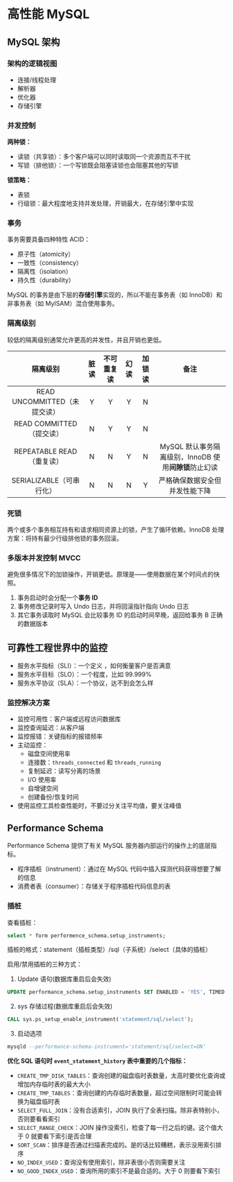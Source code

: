 # 高性能 MySQL
## MySQL 架构
### 架构的逻辑视图
- 连接/线程处理
- 解析器
- 优化器
- 存储引擎

### 并发控制
**两种锁：**

- 读锁（共享锁）：多个客户端可以同时读取同一个资源而互不干扰
- 写锁（排他锁）：一个写锁既会阻塞读锁也会阻塞其他的写锁

**锁策略：**

- 表锁
- 行级锁：最大程度地支持并发处理，开销最大，在存储引擎中实现

### 事务
事务需要具备四种特性 ACID：

- 原子性（atomicity）
- 一致性（consistency）
- 隔离性（isolation）
- 持久性（durability）

MySQL 的事务是由下层的**存储引擎**实现的，所以不能在事务表（如 InnoDB）和非事务表（如 MyISAM）混合使用事务。

### 隔离级别
较低的隔离级别通常允许更高的并发性，并且开销也更低。

|隔离级别|脏读|不可重复读|幻读|加锁读|备注|
|:-:|:-:|:-:|:-:|:-:|:-:|
|READ UNCOMMITTED（未提交读）|Y|Y|Y|N||
|READ COMMITTED（提交读）|N|Y|Y|N||
|REPEATABLE READ（重复读）|N|N|Y|N|MySQL 默认事务隔离级别，InnoDB 使用**间隙锁**防止幻读 |
|SERIALIZABLE（可串行化）|N|N|N|Y|严格确保数据安全但并发性能下降|

### 死锁
两个或多个事务相互持有和请求相同资源上的锁，产生了循环依赖。InnoDB 处理方案：将持有最少行级排他锁的事务回滚。

### 多版本并发控制 MVCC
避免很多情况下的加锁操作，开销更低。原理是——使用数据在某个时间点的快照。

1. 事务启动时会分配一个**事务 ID**
2. 事务修改记录时写入 Undo 日志，并将回滚指针指向 Undo 日志
3. 其它事务读取时 MySQL 会比较事务 ID 的启动时间早晚，返回给事务 B 正确的数据版本

## 可靠性工程世界中的监控
- 服务水平指标（SLI）：一个定义 ，如何衡量客户是否满意
- 服务水平目标（SLO）：一个程度，比如 99.999%
- 服务水平协议（SLA）：一个协议，达不到会怎么样

### 监控解决方案
- 监控可用性：客户端或远程访问数据库
- 监控查询延迟：从客户端
- 监控报错：关键指标的报错频率
- 主动监控：
	- 磁盘空间使用率
	- 连接数：`threads_connected` 和 `threads_running`
	- 复制延迟：读写分离的场景
	- I/O 使用率
	- 自增键空间
	- 创建备份/恢复时间
- 使用监控工具检查性能时，不要过分关注平均值，要关注峰值

## Performance Schema
Performance Schema 提供了有关 MySQL 服务器内部运行的操作上的底层指标。

- 程序插桩（instrument）：通过在 MySQL 代码中插入探测代码获得想要了解的信息
- 消费者表（consumer）：存储关于程序插桩代码信息的表

### 插桩
查看插桩：

```sql
select * form performence_schema.setup_instruments;
```

插桩的格式：statement（插桩类型）/sql（子系统）/select（具体的插桩）

启用/禁用插桩的三种方式：

1. Update 语句(数据库重启后会失效)

```sql
UPDATE performance_schema.setup_instruments SET ENABLED = 'YES', TIMED = 'YES' WHERE NAME = 'statement/sql/select';
```

2. sys 存储过程(数据库重启后会失效)

```sql
CALL sys.ps_setup_enable_instrument('statement/sql/select');
```

3. 启动选项

```sql
mysqld --performance-schema-instrument='statement/sql/select=ON'
```

**优化 SQL 语句时 `event_statement_history` 表中重要的几个指标：**

- `CREATE_TMP_DISK_TABLES`：查询创建的磁盘临时表数量，太高时要优化查询或增加内存临时表的最大大小
- `CREATE_TMP_TABLES`：查询创建的内存临时表数量，超过空间限制时可能会转换为磁盘临时表
- `SELECT_FULL_JOIN`：没有合适索引，JOIN 执行了全表扫描。除非表特别小，否则要看看索引
- `SELECT_RANGE_CHECK`：JOIN 操作没索引，检查了每一行之后的键。这个值大于 0 就要看下索引是否合理
- `SORT_SCAN`：排序是否通过扫描表完成的。是的话比较糟糕，表示没用索引排序
- `NO_INDEX_USED`：查询没有使用索引，除非表很小否则需要关注
- `NO_GOOD_INDEX_USED`：查询所用的索引不是最合适的。大于 0 则要看下索引
